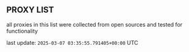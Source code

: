 ## PROXY LIST

all proxies in this list were collected from open sources and tested for functionality

last update: `2025-03-07 03:35:55.791405+00:00` UTC